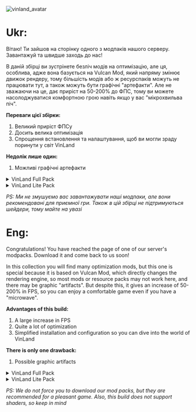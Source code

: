 ![vinland_avatar](https://github.com/user-attachments/assets/08fed5ee-3e6a-4c0c-b108-b8723659edda)

# Ukr:
Вітаю! Ти зайшов на сторінку одного з модпаків нашого серверу. Завантажуй та швидше заходь до нас!

В даній збірці ви зустрінете безліч модів на оптимізацію, але ця, особлива, адже вона базується на Vulcan Mod, який напряму змінює движок рендеру, тому більшість модів або ж ресурспаків можуть не працювати тут, а також можуть бути графічні "артефакти". Але не зважаючи на це, дає приріст на 50-200% до ФПС, тому ви можете насолоджуватися комфортною грою навіть якщо у вас "мікрохвильва піч".

**Переваги цієї збірки:**
1. Великий приріст ФПСу
2. Досить велика оптимізація
3. Спрощення встановлення та налаштування, щоб ви могли зраду поринути у світ VinLand

**Недолік лише один:**
1. Можливі графічні артефакти


<details>
<summary>VinLand Full Pack</summary>

[Ця збірка](https://modrinth.com/modpack/vinland-full-modpack) має за основу Sodium, а також там є моди на оптимізацію, атмосферну гру, шейдери і кілька ресурспаків для цікавості та краси гри

</details>

<details>
<summary>VinLand Lite Pack</summary>

[Ця збірка](https://modrinth.com/modpack/vinland-lite-modpack) має за основу Sodium і моди на оптимізацію. Нічого зайвого

</details>

_PS: Ми не змушуємо вас завантажувати наші модпаки, але вони рекомендовані для приємної гри. Також в цій збірці не підтримуються шейдери, тому майте на увазі_



# Eng:
Congratulations! You have reached the page of one of our server's modpacks. Download it and come back to us soon!

In this collection you will find many optimization mods, but this one is special because it is based on Vulcan Mod, which directly changes the rendering engine, so most mods or resource packs may not work here, and there may be graphic "artifacts". But despite this, it gives an increase of 50-200% in FPS, so you can enjoy a comfortable game even if you have a "microwave".

**Advantages of this build:**
1. A large increase in FPS
2. Quite a lot of optimization
3. Simplified installation and configuration so you can dive into the world of VinLand

**There is only one drawback:**
1. Possible graphic artifacts

<details>
<summary>VinLand Full Pack</summary>

[This pack](https://modrinth.com/modpack/vinland-full-modpack) is based on Sodium, and also contains optimization mods, atmospheric game, shaders and several resource packs for the game's interest and beauty

</details>

<details>
<summary>VinLand Lite Pack</summary>

[This pack](https://modrinth.com/modpack/vinland-lite-modpack) is based on Sodium and optimization mods. Nothing extra

</details>

_PS: We do not force you to download our mod packs, but they are recommended for a pleasant game. Also, this build does not support shaders, so keep in mind_
